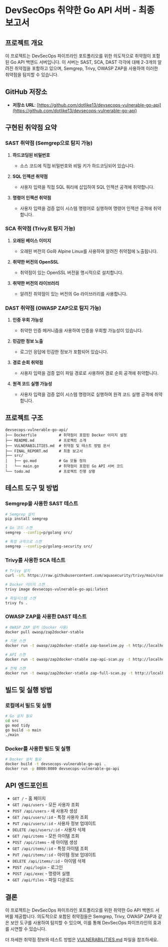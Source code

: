 # DevSecOps 취약한 Go API 서버 - 최종 보고서

## 프로젝트 개요

이 프로젝트는 DevSecOps 파이프라인 포트폴리오를 위한 의도적으로 취약점이 포함된 Go API 백엔드 서버입니다. 이 서버는 SAST, SCA, DAST 각각에 대해 2-3개의 알려진 취약점을 포함하고 있으며, Semgrep, Trivy, OWASP ZAP을 사용하여 이러한 취약점을 탐지할 수 있습니다.

## GitHub 저장소

- **저장소 URL**: [https://github.com/dotlike13/devsecops-vulnerable-go-api](https://github.com/dotlike13/devsecops-vulnerable-go-api)

## 구현된 취약점 요약

### SAST 취약점 (Semgrep으로 탐지 가능)

1. **하드코딩된 비밀번호**
   - 소스 코드에 직접 비밀번호와 비밀 키가 하드코딩되어 있습니다.

2. **SQL 인젝션 취약점**
   - 사용자 입력을 직접 SQL 쿼리에 삽입하여 SQL 인젝션 공격에 취약합니다.

3. **명령어 인젝션 취약점**
   - 사용자 입력을 검증 없이 시스템 명령어로 실행하여 명령어 인젝션 공격에 취약합니다.

### SCA 취약점 (Trivy로 탐지 가능)

1. **오래된 베이스 이미지**
   - 오래된 버전의 Go와 Alpine Linux를 사용하여 알려진 취약점에 노출됩니다.

2. **취약한 버전의 OpenSSL**
   - 취약점이 있는 OpenSSL 버전을 명시적으로 설치합니다.

3. **취약한 버전의 라이브러리**
   - 알려진 취약점이 있는 버전의 Go 라이브러리를 사용합니다.

### DAST 취약점 (OWASP ZAP으로 탐지 가능)

1. **인증 우회 가능성**
   - 취약한 인증 메커니즘을 사용하여 인증을 우회할 가능성이 있습니다.

2. **민감한 정보 노출**
   - 로그인 응답에 민감한 정보가 포함되어 있습니다.

3. **경로 순회 취약점**
   - 사용자 입력을 검증 없이 파일 경로로 사용하여 경로 순회 공격에 취약합니다.

4. **원격 코드 실행 가능성**
   - 사용자 입력을 검증 없이 시스템 명령어로 실행하여 원격 코드 실행 공격에 취약합니다.

## 프로젝트 구조

```
devsecops-vulnerable-go-api/
├── Dockerfile          # 취약점이 포함된 Docker 이미지 설정
├── README.md           # 프로젝트 소개
├── VULNERABILITIES.md  # 취약점 및 테스트 방법 문서
├── FINAL_REPORT.md     # 최종 보고서
├── src/
│   ├── go.mod          # Go 모듈 정의
│   └── main.go         # 취약점이 포함된 Go API 서버 코드
└── todo.md             # 프로젝트 진행 상황
```

## 테스트 도구 및 방법

### Semgrep을 사용한 SAST 테스트

```bash
# Semgrep 설치
pip install semgrep

# Go 코드 스캔
semgrep --config=p/golang src/

# 특정 규칙으로 스캔
semgrep --config=p/golang-security src/
```

### Trivy를 사용한 SCA 테스트

```bash
# Trivy 설치
curl -sfL https://raw.githubusercontent.com/aquasecurity/trivy/main/contrib/install.sh | sh -s -- -b /usr/local/bin

# Docker 이미지 스캔
trivy image devsecops-vulnerable-go-api:latest

# 파일시스템 스캔
trivy fs .
```

### OWASP ZAP을 사용한 DAST 테스트

```bash
# OWASP ZAP 설치 (Docker 사용)
docker pull owasp/zap2docker-stable

# 기본 스캔
docker run -t owasp/zap2docker-stable zap-baseline.py -t http://localhost:8080

# API 스캔
docker run -t owasp/zap2docker-stable zap-api-scan.py -t http://localhost:8080/api -f openapi

# 전체 스캔
docker run -t owasp/zap2docker-stable zap-full-scan.py -t http://localhost:8080
```

## 빌드 및 실행 방법

### 로컬에서 빌드 및 실행

```bash
# Go 설치 필요
cd src
go mod tidy
go build -o main
./main
```

### Docker를 사용한 빌드 및 실행

```bash
# Docker 설치 필요
docker build -t devsecops-vulnerable-go-api .
docker run -p 8080:8080 devsecops-vulnerable-go-api
```

## API 엔드포인트

- `GET /` - 홈 페이지
- `GET /api/users` - 모든 사용자 조회
- `POST /api/users` - 새 사용자 생성
- `GET /api/users/:id` - 특정 사용자 조회
- `PUT /api/users/:id` - 사용자 정보 업데이트
- `DELETE /api/users/:id` - 사용자 삭제
- `GET /api/items` - 모든 아이템 조회
- `POST /api/items` - 새 아이템 생성
- `GET /api/items/:id` - 특정 아이템 조회
- `PUT /api/items/:id` - 아이템 정보 업데이트
- `DELETE /api/items/:id` - 아이템 삭제
- `POST /api/login` - 로그인
- `POST /api/exec` - 명령어 실행
- `GET /api/files` - 파일 다운로드

## 결론

이 프로젝트는 DevSecOps 파이프라인 포트폴리오를 위한 취약한 Go API 백엔드 서버를 제공합니다. 의도적으로 포함된 취약점들은 Semgrep, Trivy, OWASP ZAP과 같은 보안 도구를 사용하여 탐지할 수 있으며, 이를 통해 DevSecOps 파이프라인의 효과를 시연할 수 있습니다.

더 자세한 취약점 정보와 테스트 방법은 [VULNERABILITIES.md](https://github.com/dotlike13/devsecops-vulnerable-go-api/blob/master/VULNERABILITIES.md) 파일을 참조하세요.
